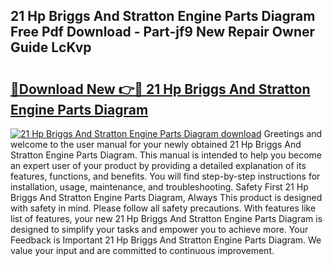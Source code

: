 ## 21 Hp Briggs And Stratton Engine Parts Diagram Free Pdf Download - Part-jf9 New Repair Owner Guide LcKvp

# <h2><a href="http://dfij0zt.blite.top/?on=21+Hp+Briggs+And+Stratton+Engine+Parts+Diagram">🔗Download New 👉🔴 21 Hp Briggs And Stratton Engine Parts Diagram</a></h2>

[![21 Hp Briggs And Stratton Engine Parts Diagram download](https://i.imgur.com/lujVjoI.png)](http://dfij0zt.blite.top/?on=21+Hp+Briggs+And+Stratton+Engine+Parts+Diagram)
Greetings and welcome to the user manual for your newly obtained 21 Hp Briggs And Stratton Engine Parts Diagram. This manual is intended to help you become an expert user of your product by providing a detailed explanation of its features, functions, and benefits. You will find step-by-step instructions for installation, usage, maintenance, and troubleshooting. Safety First 21 Hp Briggs And Stratton Engine Parts Diagram, Always This product is designed with safety in mind. Please follow all safety precautions. With features like list of features, your new 21 Hp Briggs And Stratton Engine Parts Diagram is designed to simplify your tasks and empower you to achieve more. Your Feedback is Important 21 Hp Briggs And Stratton Engine Parts Diagram. We value your input and are committed to continuous improvement.
